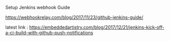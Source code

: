 Setup Jenkins webhook Guide

https://webhookrelay.com/blog/2017/11/23/github-jenkins-guide/

latest link : 
https://embeddedartistry.com/blog/2017/12/21/jenkins-kick-off-a-ci-build-with-github-push-notifications
